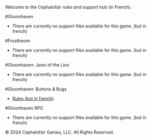 <link rel="stylesheet" href="override-markdown-styles.css"/>

Welcome to the Cephalofair rules and support hub (in French).

#Gloomhaven

- There are currently no support files available for this game. (but in french)

#Frosthaven

- There are currently no support files available for this game. (but in french)

#Gloomhaven: Jaws of the Lion

- There are currently no support files available for this game. (but in french)

#Gloomhaven: Buttons & Bugs

- [Rules (but in french)](https://valancedbreakfast.github.io/bnb-rules-fork-testing/fr/mm-rule/)

#Gloomhaven RPG

- There are currently no support files available for this game. (but in french)


© 2024 Cephalofair Games, LLC. All Rights Reserved.
